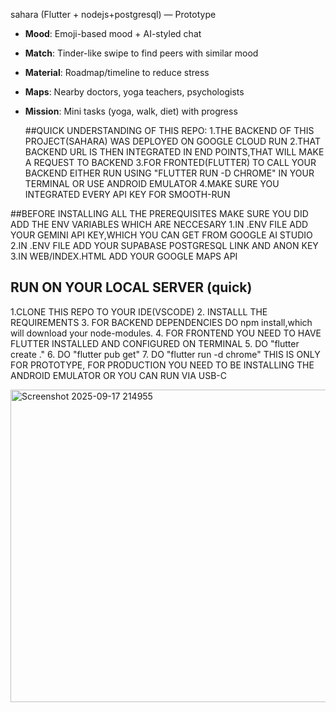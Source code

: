 
sahara (Flutter + nodejs+postgresql) — Prototype
- **Mood**: Emoji-based mood + AI-styled chat
- **Match**: Tinder-like swipe to find peers with similar mood
- **Material**: Roadmap/timeline to reduce stress
- **Maps**: Nearby doctors, yoga teachers, psychologists
- **Mission**: Mini tasks (yoga, walk, diet) with progress

  ##QUICK UNDERSTANDING OF THIS REPO:
  1.THE BACKEND OF THIS PROJECT(SAHARA) WAS DEPLOYED ON GOOGLE CLOUD RUN
  2.THAT BACKEND URL IS THEN INTEGRATED IN END POINTS,THAT WILL MAKE A REQUEST TO BACKEND
  3.FOR FRONTED(FLUTTER) TO CALL YOUR BACKEND EITHER RUN USING "FLUTTER RUN -D CHROME" IN YOUR TERMINAL OR USE ANDROID EMULATOR
  4.MAKE SURE YOU INTEGRATED EVERY API KEY FOR SMOOTH-RUN

##BEFORE INSTALLING ALL THE PREREQUISITES MAKE SURE YOU DID ADD THE ENV VARIABLES WHICH ARE NECCESARY
1.IN .ENV FILE ADD YOUR GEMINI API KEY,WHICH YOU CAN GET FROM GOOGLE AI STUDIO
2.IN .ENV FILE ADD YOUR SUPABASE POSTGRESQL LINK AND ANON KEY
3.IN WEB/INDEX.HTML ADD YOUR GOOGLE MAPS API


## RUN ON YOUR LOCAL SERVER (quick)
1.CLONE THIS REPO TO YOUR IDE(VSCODE)
2. INSTALLL THE REQUIREMENTS
3. FOR BACKEND DEPENDENCIES DO npm install,which will download your node-modules.
4. FOR FRONTEND YOU NEED TO HAVE FLUTTER INSTALLED AND CONFIGURED ON TERMINAL
5. DO "flutter create ." 
6. DO "flutter pub get"
7. DO "flutter run -d chrome" THIS IS ONLY FOR PROTOTYPE, FOR PRODUCTION YOU NEED TO BE INSTALLING THE ANDROID EMULATOR OR YOU CAN RUN VIA USB-C


<img width="1912" height="500" alt="Screenshot 2025-09-17 214955" src="https://github.com/user-attachments/assets/11e26138-dc75-4537-ab1e-5a6bc6d35269" />




